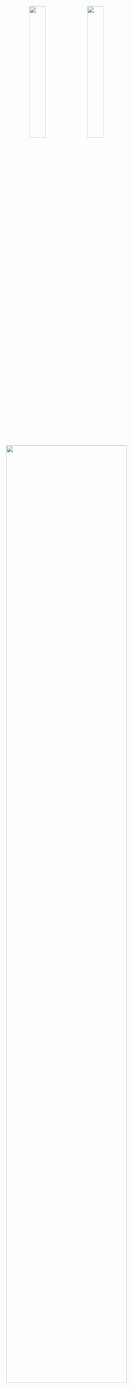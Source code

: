 <p align="center">
  <img src="./public/logo-chef-hat.svg#gh-dark-mode-only" width="30%">
  <img src="./public/logo-chef-hat-black.svg#gh-light-mode-only" width="30%">
  <img src="./public/logo-mise-en-place.svg#gh-dark-mode-only" width="80%">
  <img src="./public/logo-mise-en-place-black.svg#gh-light-mode-only" width="80%">
</p>

## Tech Stack

![Next JS](https://img.shields.io/badge/Next-black?style=for-the-badge&logo=next.js&logoColor=white)
![React](https://img.shields.io/badge/react-%2320232a.svg?style=for-the-badge&logo=react&logoColor=%2361DAFB)
![Redux](https://img.shields.io/badge/redux-%23593d88.svg?style=for-the-badge&logo=redux&logoColor=white)
![PostgreSQL](https://img.shields.io/badge/database-postgresql-f6c819?style=for-the-badge&logo=postgresql&logoColor=white&labelColor=21223e)
![JavaScript](https://img.shields.io/badge/javascript-%23323330.svg?style=for-the-badge&logo=javascript&logoColor=%23F7DF1E)
![TailwindCSS](https://img.shields.io/badge/tailwindcss-%2338B2AC.svg?style=for-the-badge&logo=tailwind-css&logoColor=white)
![Axios](https://img.shields.io/badge/-Axios-671ddf?logo=axios&logoColor=black&style=for-the-badge)
![Vercel](https://img.shields.io/badge/vercel-%23000000.svg?style=for-the-badge&logo=vercel&logoColor=white)

<details>
  <summary>Table of Contents</summary>
  <ol>
    <li><a href='#a-comprehensive-culinary-solution-for-modern-living'>Overview
      <ul>
        <li><a href='#openai-integration'>OpenAI Integration</a></li>
        <li><a href='#cart-integration-via-kroger'>Cart Integration Via Kroger</a></li>
        <li><a href='#user-preferences'>User Preferences</a></li>
        <li><a href='#recipe-recommendation'>Recipe Recommendation</a></li>
        <li><a href='#database-via-neon'>Database via Neon</a></li>
        <li><a href='#landing-page'>Landing Page</a></li>
        <li><a href='#recipe-page'>Recipe Page</a></li>
        <li><a href='#main-page'>Main Page</a></li>
      </ul>
    </li>
    <li><a href="#installation">Installation</a></li>
    <li><a href="#usage">Usage</a></li>
    <li><a href="#contact">Contact</a></li>
  </ol>
</details>

## A Comprehensive Culinary Solution for Modern Living

In today's fast-paced world, many individuals find the prospect of cooking at home to be a daunting and time-consuming endeavor. Recognizing this challenge, we have developed Mise en Place, an innovative application designed to transform reluctant home cooks into passionate culinary enthusiasts.

As modern lifestyles demand efficiency and convenience, individuals with busy careers, demanding schedules, and minimal cooking experience often seek cost-effective alternatives to dining out. Mise en Place is poised to revolutionize the home cooking experience, empowering users of diverse backgrounds to unleash their inner Master Chef.

Our comprehensive platform offers a user-friendly solution for tracking meal ingredients, recipes, and meal planning, streamlining the culinary process and promoting a seamless cooking experience. Furthermore, Mise en Place fosters a sense of community by connecting individuals through their shared passion for food, making the culinary journey more engaging and enjoyable for all.

## OpenAI Integration for Recipe Creation

In order to provide comprehensive and customized cooking instructions to users for a wide range of recipes, we leveraged OpenAI since the Edamam API did not include instructions for their recipes. By submitting a prompt consisting of the recipe name and ingredients, we were able to generate personalized recipe instructions using the power of the OpenAI platform.

<p align="right">(<a href="#top">back to top</a>)</p>

## Cart Integration via Kroger

On the cart page, users can send their currently selected recipe's ingredients to Kroger.

- Users can log in with their Kroger account to gain access to the cart's functionality.
- Utilizes Kroger's API to get the Kroger equivalent products using their UPC.
- Upon clicking the Send to Kroger button, the products listed are added to the user's Kroger cart.

<img src='https://i.imgur.com/Lg9Es1V.gif'>

<p align="right">(<a href="#top">back to top</a>)</p>

## User Preferences

Once users are logged in, they are able to add custom data to their account describing their dietary and health preferences, as well as the number of people and meals to determine how many meals and servings the app should provide. This data, unique to each user, is then compiled and sent directly to the Edamam API, which then sends back recipes matching that user's preferences and specifications. Any subsequent changes by the user to the preferences, exclusions, or quantities will be updated in the database, and recipe recommendations for that user will change accordingly.
ns.

<p align="right">(<a href="#top">back to top</a>)</p>

## Database via Neon

Recipe and user data is stored on Neon's serverless PostgreSQL platform, and queries are handled with the <pre>node-postgres</pre> package. The schema is outlined below:
<img src="https://i.imgur.com/Wz8Pz7j.png">

Writes to the database occur at several key points throughout the application, primarily when:

- Creating a new user account (_users_)
- Updating user preferences (which kicks off the Edamam query) (_users, recipes, userrecipes_)
- Editing instructions (_recipes, userrecipes_)

<p align="right">(<a href="#top">back to top</a>)</p>

## Landing Page

<img src="https://i.imgur.com/R0HPxW9.png">

The landing page invites the user to explore and investigate Mise En Place.

Key elements:

- Main Image Carousel: The main image carousel showcases a variety of enticing food images to engage users and highlight the app's features.
- User Testimonial: A section with a real user's testimonial accompanied by their picture is displayed, showcasing the app's positive impact on users' lives.
- About The App - This section briefly explains the purpose of Mise en Place, with a brief description, image, and navigation buttons to explore the app further.
- Connect with Kroger - A button which encourages users to connect with their Kroger account for a seamless, automatic shopping experience.

Interactivity:

- The main image carousel as well as the user testimonial section can be clicked on to cycle through each others' images/cards.
- The About The App Section is an interactive section that prioritizes teaching the user what the app can do and how.
- The Connect With Kroger/Log In buttons can be clicked on to go through the Auth0 portal to authenticate through Kroger so ingredients can be saved to the user's Kroger cart.

<p align="right">(<a href="#top">back to top</a>)</p>

## Recipe Page

<img src='https://i.imgur.com/XRIswNn.png'/>

When a recipe is clicked on the main page, the recipe page is displayed that provides in-depth information on the selected recipe.

Information provided by the Edamam API with adjustments:

- Ingredients quantities that are adjusted to match the number of servings selected by the user.
- Nutritional values calculated per serving
- Health Labels that pertain to the recipe such as the cuisine type and dietary limitations
  Instructions generated by OpenAI:
- This provides personalized cooking instructions based on the ingredients and recipe name.
- The "Customize" button allows the user to edit the instructions and ingredients based on personal preference.
  The "Buy the Ingredients" button takes the user to the Kroger cart implementation page.

<p align="right">(<a href="#top">back to top</a>)</p>

## Main Page

The Main Page is the first the the user sees after logging in to select recipes

Dynamic information based off the particular user from Edamam API

- Future Recipes: Displays current recipes based off what the user inserted into the preferences. If preferences are not selected, displays a set 20 recipes.

- Todays Recipe: Dynamically renders the selected recipe at the top of the page. after clicking the "Lets Make It" button, sends the selected recipe to the recipe page.

- Recipe Modal: When clicking the question mark button on a recipe, a pop up modal comes up with an image and ingredients ordered list. A quick detail page of a recipe.

- Redirect Buttons: Quick access buttons that reroute the user to the cart or the user preferences.

<p align="right">(<a href="#top">back to top</a>)</p>

## Installation

<ol>
  <li>
    <h3>Prerequisites</h3>
    <p>
      This repository uses:
      <ul>
        <li>Auth0</li>
        <li>Edamam API</li>
        <li>OpenAI</li>
        <li>Kroger API </li>
        <li>Postgres database</li>
      </ul>
        <p>The rest of the installation will assume you have these registered and ready to go.</p>
        <p>It will also assume you have a <a href='https://www.howtogeek.com/27350/beginner-geek-how-to-edit-your-hosts-file/'>hosts</a> file with the following line:</p>
        <code>127.0.0.1 dev.local</code>
        <p>This is needed to enable SSL.</p>
        <p>It will also assume you have a keysAndCerts folder in your root with an SSL certificate named: "localhost.crt" and an SSL key named: "localhost.key" and these should be for the domain dev.local.
        <a href="https://gist.github.com/cecilemuller/9492b848eb8fe46d462abeb26656c4f8">How To</a></p>
    </p>
  </li>
  <li>
    <h3>Clone the repository.</h3>
  </li>
  <li>
    <h3>Duplicate the env.local.copy and rename it to env.local.</h3>
  </li>
  <li>
    <h3>Add values to the env.local:</h3>

    AUTH0_SECRET=use [openssl rand -hex 32] to generate a 32 bytes value
    AUTH0_BASE_URL=This is your Auth0 Callback URL (starting with https://)
    AUTH0_ISSUER_BASE_URL=Your Auth0 Domain (starting with https://)
    AUTH0_CLIENT_ID=Your Auth0 ClientID
    AUTH0_CLIENT_SECRET= Your Auth0 Client Secret
    DATABASE_URL=URL of Postgres database
    EDAMAM_APP_ID=Edamam API ID
    EDAMAM_API_KEY=Edamam API Key
    OPENAI_API_KEY=OpenAI API Key
    KROGER_ID=Kroger Products API Client ID
    KROGER_SECRET=Kroger Products API Client Secret

  </li>
  <li>
    <h3>Start the server with:</h3>

    npm run dev

  </li>
  <li><h3>Optionally, easily deploy to <a href="https://vercel.com">Vercel</a>!</h3></li>
</ol>

<p align="right">(<a href="#top">back to top</a>)</p>

## Usage

The primary goal of this repository was to provide an educational platform for our team of developers to practice building a React application utilizing a microservice architecture. The project involved collaborative work between six engineers to ensure a robust and well-designed application. By working on this project, we gained valuable experience in developing and deploying microservices in a real-world application using git workflow.

<p align="right">(<a href="#top">back to top</a>)</p>

## Contact

[Sarah Folk](https://www.linkedin.com/in/sarahfolk11/)

<p>
 <a href="https://www.linkedin.com/in/sarahfolk11/">
 <img src="https://img.shields.io/badge/LinkedIn-0077B5?style=for-the-badge&logo=linkedin&logoColor=white">
 </a>
 <a href="https://github.com/Sarah-Folk">
 <img src="https://img.shields.io/badge/GitHub-100000?style=for-the-badge&logo=github&logoColor=white">
 </a>
</p>

[Stephen Perkins](https://www.linkedin.com/in/stephen-perkins-45310a4b/)

<p>
 <a href="https://www.linkedin.com/in/stephen-perkins-45310a4b/">
 <img src="https://img.shields.io/badge/LinkedIn-0077B5?style=for-the-badge&logo=linkedin&logoColor=white">
 </a>
 <a href="https://github.com/s-perk">
 <img src="https://img.shields.io/badge/GitHub-100000?style=for-the-badge&logo=github&logoColor=white">
 </a>
</p>

[Xiao Wen Wu](https://www.linkedin.com/in/xiaowen-wu/)

<p>
 <a href="https://www.linkedin.com/in/xiaowen-wu/">
 <img src="https://img.shields.io/badge/LinkedIn-0077B5?style=for-the-badge&logo=linkedin&logoColor=white">
 </a>
 <a href="https://github.com/Immatrainz">
 <img src="https://img.shields.io/badge/GitHub-100000?style=for-the-badge&logo=github&logoColor=white">
 </a>
</p>

[Kyle Bradford](https://www.linkedin.com/in/kyle-h-bradford/)

<p>
 <a href="https://www.linkedin.com/in/kyle-h-bradford/">
 <img src="https://img.shields.io/badge/LinkedIn-0077B5?style=for-the-badge&logo=linkedin&logoColor=white">
 </a>
 <a href="https://github.com/Mrkonflake">
 <img src="https://img.shields.io/badge/GitHub-100000?style=for-the-badge&logo=github&logoColor=white">
 </a>
</p>

[Ermin Sljivo](https://www.linkedin.com/in/ermin-s/)

<p>
 <a href="https://www.linkedin.com/in/ermin-s/">
 <img src="https://img.shields.io/badge/LinkedIn-0077B5?style=for-the-badge&logo=linkedin&logoColor=white">
 </a>
 <a href="https://github.com/Ermin17">
 <img src="https://img.shields.io/badge/GitHub-100000?style=for-the-badge&logo=github&logoColor=white">
 </a>
</p>

[Natale Toscano](https://www.linkedin.com/in/nataletoscano/)

<p>
 <a href="https://www.linkedin.com/in/nataletoscano/">
 <img src="https://img.shields.io/badge/LinkedIn-0077B5?style=for-the-badge&logo=linkedin&logoColor=white">
 </a>
 <a href="https://github.com/Vorelli">
 <img src="https://img.shields.io/badge/GitHub-100000?style=for-the-badge&logo=github&logoColor=white">
 </a>
</p>

<p align="right">(<a href="#top">back to top</a>)</p>
